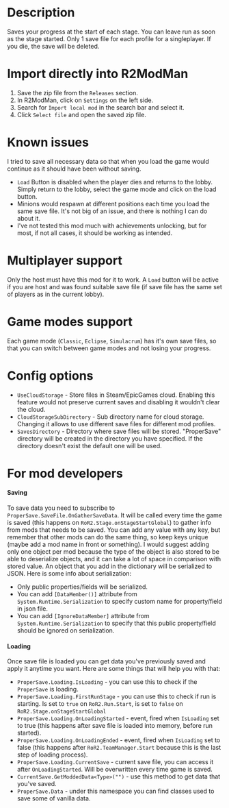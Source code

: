 # Description

Saves your progress at the start of each stage. You can leave run as soon as the stage started.
Only 1 save file for each profile for a singleplayer. If you die, the save will be deleted.

# Import directly into R2ModMan

1. Save the zip file from the `Releases` section.
2. In R2ModMan, click on `Settings` on the left side.
3. Search for `Import local mod` in the search bar and select it.
4. Click `Select file` and open the saved zip file.

# Known issues

I tried to save all necessary data so that when you load the game would continue as it should have been without saving.

- `Load` Button is disabled when the player dies and returns to the lobby. Simply return to the lobby, select the game mode and click on the load button.
- Minions would respawn at different positions each time you load the same save file. It's not big of an issue, and there is nothing I can do about it.
- I've not tested this mod much with achievements unlocking, but for most, if not all cases, it should be working as intended.

# Multiplayer support

Only the host must have this mod for it to work.
A `Load` button will be active if you are host and was found suitable save file (if save file has the same set of players as in the current lobby).

# Game modes support

Each game mode (`Classic`, `Eclipse`, `Simulacrum`) has it's own save files, so that you can switch between game modes and not losing your progress.

# Config options

- `UseCloudStorage` - Store files in Steam/EpicGames cloud. Enabling this feature would not preserve current saves and disabling it wouldn't clear the cloud.
- `CloudStorageSubDirectory` - Sub directory name for cloud storage. Changing it allows to use different save files for different mod profiles.
- `SavesDirectory` - Directory where save files will be stored. "ProperSave" directory will be created in the directory you have specified. If the directory doesn't exist the default one will be used.

# For mod developers

#### Saving

To save data you need to subscribe to `ProperSave.SaveFile.OnGatherSaveData`. It will be called every time the game is saved (this happens on `RoR2.Stage.onStageStartGlobal`) to gather info from mods that needs to be saved. You can add any value with any key, but remember that other mods can do the same thing, so keep keys unique (maybe add a mod name in front or something).
I would suggest adding only one object per mod because the type of the object is also stored to be able to deserialize objects, and it can take a lot of space in comparison with stored value.
An object that you add in the dictionary will be serialized to JSON. Here is some info about serialization:

- Only public properties/fields will be serialized.
- You can add `[DataMember()]` attribute from `System.Runtime.Serialization` to specify custom name for property/field in json file.
- You can add `[IgnoreDataMember]` attribute from `System.Runtime.Serialization` to specify that this public property/field should be ignored on serialization.

#### Loading

Once save file is loaded you can get data you've previously saved and apply it anytime you want. Here are some things that will help you with that:

- `ProperSave.Loading.IsLoading` - you can use this to check if the `ProperSave` is loading.
- `ProperSave.Loading.FirstRunStage` - you can use this to check if run is starting. Is set to `true` on `RoR2.Run.Start`, is set to `false` on `RoR2.Stage.onStageStartGlobal`
- `ProperSave.Loading.OnLoadingStarted` - event, fired when `IsLoading` set to true (this happens after save file is loaded into memory, before run started).
- `ProperSave.Loading.OnLoadingEnded` - event, fired when `IsLoading` set to false (this happens after `RoR2.TeamManager.Start` because this is the last step of loading process).
- `ProperSave.Loading.CurrentSave` - current save file, you can access it after `OnLoadingStarted`. Will be overwritten every time game is saved.
- `CurrentSave.GetModdedData<Type>("")` - use this method to get data that you've saved.
- `ProperSave.Data` - under this namespace you can find classes used to save some of vanilla data.
